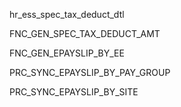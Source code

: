 hr_ess_spec_tax_deduct_dtl

FNC_GEN_SPEC_TAX_DEDUCT_AMT 

FNC_GEN_EPAYSLIP_BY_EE

PRC_SYNC_EPAYSLIP_BY_PAY_GROUP         

PRC_SYNC_EPAYSLIP_BY_SITE
